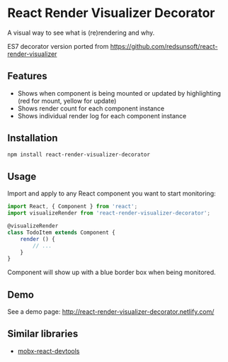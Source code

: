 React Render Visualizer Decorator
============
A visual way to see what is (re)rendering and why.

ES7 decorator version ported from <https://github.com/redsunsoft/react-render-visualizer>

Features
--------
- Shows when component is being mounted or updated by highlighting (red for mount, yellow for update)
- Shows render count for each component instance
- Shows individual render log for each component instance

Installation
------------

```sh
npm install react-render-visualizer-decorator
```

Usage
-----
Import and apply to any React component you want to start monitoring:

```js
import React, { Component } from 'react';
import visualizeRender from 'react-render-visualizer-decorator';

@visualizeRender
class TodoItem extends Component {
    render () {
        // ...
    }
}
```
Component will show up with a blue border box when being monitored.


Demo
----
See a demo page: <http://react-render-visualizer-decorator.netlify.com/>

Similar libraries
-----------------

* [mobx-react-devtools](https://github.com/mobxjs/mobx-react-devtools)